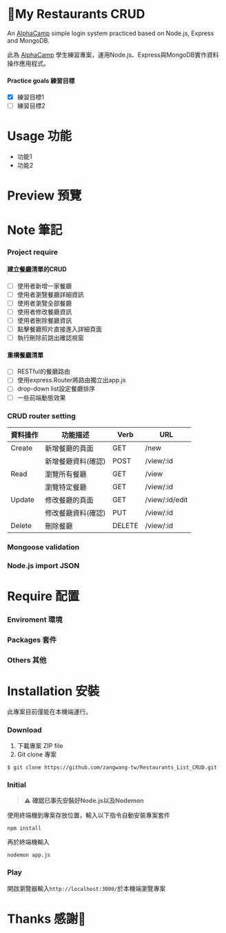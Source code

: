 # 🥂My Restaurants CRUD

An [AlphaCamp](https://tw.alphacamp.co/) simple login system practiced based on Node.js, Express and MongoDB.

此為 [AlphaCamp](https://tw.alphacamp.co/) 學生練習專案，運用Node.js、Express與MongoDB實作資料操作應用程式。

#### Practice goals 練習目標
- [x] 練習目標1
- [ ] 練習目標2

# Usage 功能
* 功能1
* 功能2


# Preview 預覽

# Note 筆記
### Project require
#### 建立餐廳清單的CRUD
- [ ] 使用者新增一家餐廳
- [ ] 使用者瀏覽餐廳詳細資訊
- [ ] 使用者瀏覽全部餐廳
- [ ] 使用者修改餐廳資訊
- [ ] 使用者刪除餐廳資訊
- [ ] 點擊餐廳照片直接進入詳細頁面
- [ ] 執行刪除前跳出確認視窗
#### 重構餐廳清單
- [ ] RESTful的餐廳路由
- [ ] 使用express.Router將路由獨立出app.js
- [ ] drop-down list設定餐廳排序
- [ ] 一些前端動態效果

### CRUD router setting


| 資料操作 | 功能描述       | Verb | URL       |
| -------- | -------------- | ---- | --------- |
| Create   | 新增餐廳的頁面   | GET  | /new      |
|          | 新增餐廳資料(確認) | POST |  /view/:id  |
| Read     | 瀏覽所有餐廳   | GET  | /view     |
|          | 瀏覽特定餐廳   | GET  | /view/:id |
| Update   | 修改餐廳的頁面 | GET   |/view/:id/edit  |
|          | 修改餐廳資料(確認) | PUT |/view/:id  |
| Delete   | 刪除餐廳     |  DELETE  |/view/:id   |

### Mongoose validation
### Node.js import JSON


# Require 配置
### Enviroment 環境

### Packages 套件

### Others 其他


# Installation 安裝
此專案目前僅能在本機端運行。

### Download
1. 下載專案 ZIP file
1. Git clone 專案

`$ git clone https://github.com/zangwang-tw/Restaurants_List_CRUD.git`

### Initial

> ⚠ **確認已事先安裝好Node.js以及Nodemon**

使用終端機到專案存放位置，輸入以下指令自動安裝專案套件

`npm install`

再於終端機輸入

`nodemon app.js`

### Play
開啟瀏覽器輸入`http://localhost:3000/`於本機端瀏覽專案

# Thanks 感謝🎉

